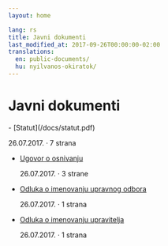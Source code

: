 ```yaml
---
layout: home

lang: rs
title: Javni dokumenti
last_modified_at: 2017-09-26T00:00:00-02:00
translations:
  en: public-documents/
  hu: nyilvanos-okiratok/
---
```


# Javni dokumenti

<div class="documents" markdown="1">
- [Statut](/docs/statut.pdf)

  26.07.2017. · 7 strana
- [Ugovor o osnivanju](/docs/ugovor-o-osnivanju.pdf)

  26.07.2017. · 3 strane
- [Odluka o imenovanju upravnog odbora](/docs/odluka-o-imenovanju-upravnog-odbora.pdf)

  26.07.2017. · 1 strana
- [Odluka o imenovanju upravitelja](/docs/odluka-o-imenovanju-upravitelja.pdf)

  26.07.2017. · 1 strana
</div>
